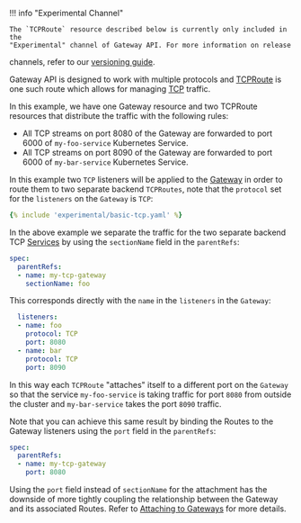 !!! info "Experimental Channel"

    The `TCPRoute` resource described below is currently only included in the
    "Experimental" channel of Gateway API. For more information on release
channels, refer to our [versioning guide](../concepts/versioning.md).

Gateway API is designed to work with multiple protocols and [TCPRoute][tcproute]
is one such route which allows for managing [TCP][tcp] traffic.

In this example, we have one Gateway resource and two TCPRoute resources that
distribute the traffic with the following rules:

- All TCP streams on port 8080 of the Gateway are forwarded to port 6000 of
  `my-foo-service` Kubernetes Service.
- All TCP streams on port 8090 of the Gateway are forwarded to port 6000 of
  `my-bar-service` Kubernetes Service.

In this example two `TCP` listeners will be applied to the [Gateway][gateway]
in order to route them to two separate backend `TCPRoutes`, note that the
`protocol` set for the `listeners` on the `Gateway` is `TCP`:

```yaml
{% include 'experimental/basic-tcp.yaml' %}
```

In the above example we separate the traffic for the two separate backend TCP
[Services][svc] by using the `sectionName` field in the `parentRefs`:

```yaml
spec:
  parentRefs:
  - name: my-tcp-gateway
    sectionName: foo
```

This corresponds directly with the `name` in the `listeners` in the `Gateway`:

```yaml
  listeners:
  - name: foo
    protocol: TCP
    port: 8080
  - name: bar
    protocol: TCP
    port: 8090
```

In this way each `TCPRoute` "attaches" itself to a different port on the
`Gateway` so that the service `my-foo-service` is taking traffic for port `8080`
from outside the cluster and `my-bar-service` takes the port `8090` traffic.

Note that you can achieve this same result by binding the Routes to the Gateway
listeners using the `port` field in the `parentRefs`:

```yaml
spec:
  parentRefs:
  - name: my-tcp-gateway
    port: 8080
```

Using the `port` field instead of `sectionName` for the attachment has the
downside of more tightly coupling the relationship between the Gateway and
its associated Routes. Refer to [Attaching to Gateways][attaching] for more
details.

[tcproute]:../reference/spec.md#gateway.networking.k8s.io/v1alpha2.TCPRoute
[tcp]:https://datatracker.ietf.org/doc/html/rfc793
[httproute]:../reference/spec.md#gateway.networking.k8s.io/v1alpha2.HTTPRoute
[gateway]:../reference/spec.md#gateway.networking.k8s.io/v1alpha2.Gateway
[svc]:https://kubernetes.io/docs/concepts/services-networking/service/
[attaching]:../api-types/httproute.md#attaching-to-gateways
